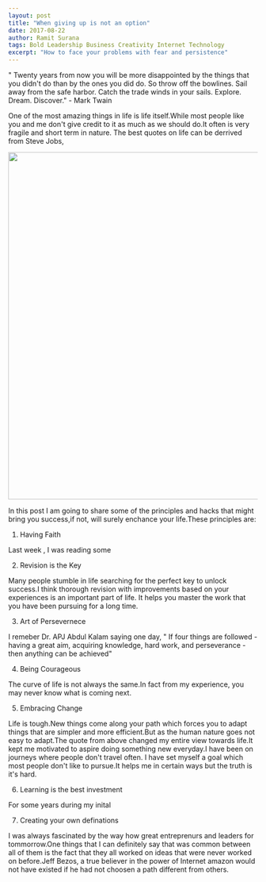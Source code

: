 ```yaml
---
layout: post
title: "When giving up is not an option"
date: 2017-08-22
author: Ramit Surana
tags: Bold Leadership Business Creativity Internet Technology
excerpt: "How to face your problems with fear and persistence"
---
```


" Twenty years from now you will be more disappointed by the things that you didn't do than by the ones you did do.
So throw off the bowlines.
Sail away from the safe harbor.
Catch the trade winds in your sails.
Explore. Dream. Discover." - Mark Twain



One of the most amazing things in life is life itself.While most people like you and me don't give credit to it as much as we should do.It often is very fragile and short term in nature. The best quotes on life can be derrived from Steve Jobs, 

<img src="https://user-images.githubusercontent.com/8342133/29498006-04930f60-8611-11e7-892c-1ad2e641e218.jpg" width="700">

In this post I am going to share some of the principles and hacks that might bring you success,if not, will surely enchance your life.These principles are:

1. Having Faith

Last week , I was reading some 

2. Revision is the Key

Many people stumble in life searching for the perfect key to unlock success.I think thorough revision with improvements based on your experiences is an important part of life. It helps you master the work that you have been pursuing for a long time.

3. Art of Persevernece

I remeber Dr. APJ Abdul Kalam saying one day,
" If four things are followed - having a great aim, acquiring knowledge, hard work, and perseverance - then anything can be achieved"


4. Being Courageous

The curve of life is not always the same.In fact from my experience, you may never know what is coming next.

5. Embracing Change

Life is tough.New things come along your path which forces you to adapt things that are simpler and more efficient.But as the human nature goes not easy to adapt.The quote from above changed my entire view towards life.It kept me motivated to aspire doing something new everyday.I have been on journeys where people don't travel often. I have set myself a goal which most people don't like to pursue.It helps me in certain ways but the truth is it's hard.

6. Learning is the best investment

For some years during my inital

7. Creating your own definations

I was always fascinated by the way how great entreprenurs and leaders for tommorrow.One things that I can definitely say that was common between all of them is the fact that they all worked on ideas that were never worked on before.Jeff Bezos, a true believer in the power of Internet amazon would not have existed if he had not choosen a path different from others.
